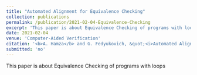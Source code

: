 ```yaml
---
title: "Automated Alignment for Equivalence Checking"
collection: publications
permalink: /publication/2021-02-04-Equivalence-Checking
excerpt: 'This paper is about Equivalence Checking of programs with loops'
date: 2021-02-04
venue: 'Computer-Aided Verification'
citation: '<b>A. Hamza</b> and G. Fedyukovich, &quot;<i>Automated Alignment for Equivalence Checking,</i>&quot; in Computer-Aided Verification, 2021'
submitted: 'no'
---
```

This paper is about Equivalence Checking of programs with loops

